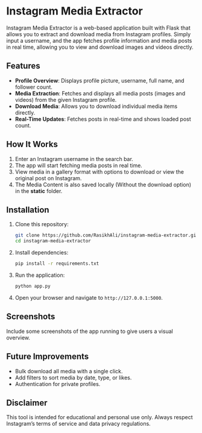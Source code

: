 # Instagram Media Extractor

Instagram Media Extractor is a web-based application built with Flask that allows you to extract and download media from Instagram profiles. Simply input a username, and the app fetches profile information and media posts in real time, allowing you to view and download images and videos directly.

## Features
- **Profile Overview**: Displays profile picture, username, full name, and follower count.
- **Media Extraction**: Fetches and displays all media posts (images and videos) from the given Instagram profile.
- **Download Media**: Allows you to download individual media items directly.
- **Real-Time Updates**: Fetches posts in real-time and shows loaded post count.

## How It Works
1. Enter an Instagram username in the search bar.
2. The app will start fetching media posts in real time.
3. View media in a gallery format with options to download or view the original post on Instagram.
4. The Media Content is also saved locally (Without the download option) in the **static** folder.

## Installation
1. Clone this repository:
    ```bash
    git clone https://github.com/RasikhAli/instagram-media-extractor.git
    cd instagram-media-extractor
    ```
2. Install dependencies:
    ```bash
    pip install -r requirements.txt
    ```
3. Run the application:
    ```bash
    python app.py
    ```
4. Open your browser and navigate to `http://127.0.0.1:5000`.

## Screenshots
Include some screenshots of the app running to give users a visual overview.

## Future Improvements
- Bulk download all media with a single click.
- Add filters to sort media by date, type, or likes.
- Authentication for private profiles.

## Disclaimer
This tool is intended for educational and personal use only. Always respect Instagram’s terms of service and data privacy regulations.
